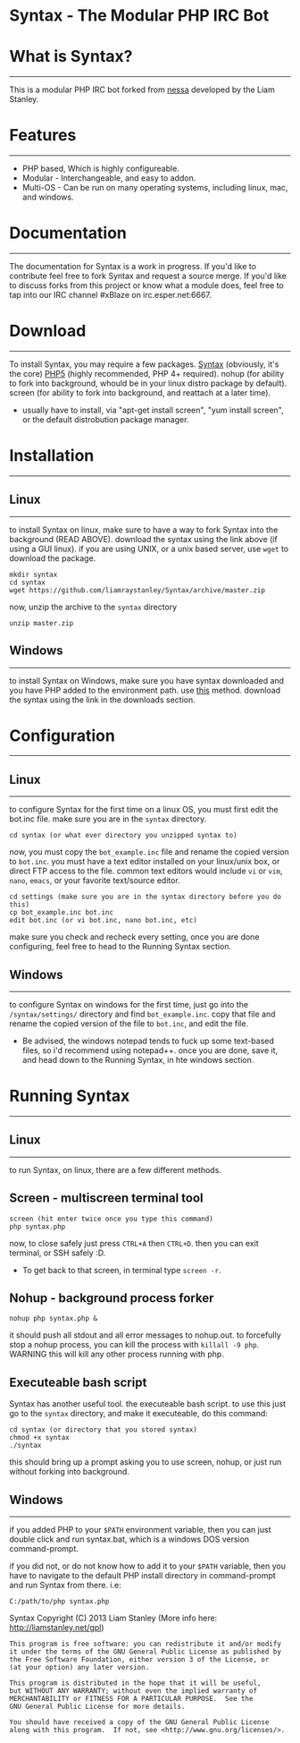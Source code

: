 Syntax - The Modular PHP IRC Bot
=================================

What is Syntax?
===============
_______________
This is a modular PHP IRC bot forked from [nessa](http://github.com/gluxon/nessa) developed by the Liam Stanley.

Features
========
________
- PHP based, Which is highly configureable.
- Modular - Interchangeable, and easy to addon.
- Multi-OS - Can be run on many operating systems, including linux, mac, and windows.

Documentation
=============
_____________
The documentation for Syntax is a work in progress. If you'd like to contribute feel free to fork Syntax and request a source merge.
If you'd like to discuss forks from this project or know what a module does, feel free to tap into our IRC channel #xBlaze on irc.esper.net:6667.

Download
========
________
To install Syntax, you may require a few packages.
[Syntax](https://github.com/liamraystanley/Syntax/archive/master.zip) (obviously, it's the core)
[PHP5](http://us.php.net/downloads.php) (highly recommended, PHP 4+ required).
nohup (for ability to fork into background, whould be in your linux distro package by default).
screen (for ability to fork into background, and reattach at a later time).
- usually have to install, via "apt-get install screen", "yum install screen", or the default distrobution package manager.

Installation
============
____________

Linux
-----
_____

to install Syntax on linux, make sure to have a way to fork Syntax into the background (READ ABOVE).
download the syntax using the link above (if using a GUI linux). if you are using UNIX, or a unix based server, use `wget` to download the package.

    mkdir syntax
	cd syntax
	wget https://github.com/liamraystanley/Syntax/archive/master.zip

now, unzip the archive to the `syntax` directory

    unzip master.zip


Windows
-------
_______

to install Syntax on Windows, make sure you have syntax downloaded and you have PHP added to the environment path. use [this](http://www.php.net/manual/en/faq.installation.php#faq.installation.addtopath) method.
download the syntax using the link in the downloads section.

Configuration
=============
_____________

Linux
-----
_____

to configure Syntax for the first time on a linux OS, you must first edit the bot.inc file. make sure you are in the `syntax` directory.

    cd syntax (or what ever directory you unzipped syntax to)

now, you must copy the `bot_example.inc` file and rename the copied version to `bot.inc`. you must have a text editor installed on your linux/unix box, or direct FTP access to the file. common text editors would include `vi` or `vim`, `nano`, `emacs`, or your favorite text/source editor.

    cd settings (make sure you are in the syntax directory before you do this)
	cp bot_example.inc bot.inc
	edit bot.inc (or vi bot.inc, nano bot.inc, etc)

make sure you check and recheck every setting, once you are done configuring, feel free to head to the Running Syntax section.

Windows
-------
_______

to configure Syntax on windows for the first time, just go into the `/syntax/settings/` directory and find `bot_example.inc`.
copy that file and rename the copied version of the file to `bot.inc`, and edit  the file.
- Be advised, the windows notepad tends to fuck up some text-based files, so i'd recommend using notepad++. once you are done, save it, and head down to the Running Syntax, in hte windows section.


Running Syntax
===============
_______________

Linux
-----
_____
to run Syntax, on linux, there are a few different methods.

Screen - multiscreen terminal tool
----------------------------------

    screen (hit enter twice once you type this command)
	php syntax.php

now, to close safely just press `CTRL+A` then `CTRL+D`. then you can exit terminal, or SSH safely :D.
- To get back to that screen, in terminal type `screen -r`.

Nohup - background process forker
---------------------------------

    nohup php syntax.php &

it should push all stdout and all error messages to nohup.out. to forcefully stop a nohup process, you can kill the process with `killall -9 php`. WARNING this will kill any other process running with php.

Executeable bash script
----------------------

Syntax has another useful tool. the executeable bash script.
to use this just go to the `syntax` directory, and make it executeable, do this command:

    cd syntax (or directory that you stored syntax)
	chmod +x syntax
	./syntax

this should bring up a prompt asking you to use screen, nohup, or just run without forking into background.

Windows
-------
_______

if you added PHP to your `$PATH` environment variable, then you can just double click and run syntax.bat, which is a windows DOS version command-prompt.

if you did not, or do not know how to add it to your `$PATH` variable, then you have to navigate to the default PHP install directory in command-prompt and run Syntax from there. i.e:

    C:/path/to/php syntax.php

Syntax Copyright (C) 2013 Liam Stanley (More info here: http://liamstanley.net/gpl)

    This program is free software: you can redistribute it and/or modify
    it under the terms of the GNU General Public License as published by
    the Free Software Foundation, either version 3 of the License, or
    (at your option) any later version.

    This program is distributed in the hope that it will be useful,
    but WITHOUT ANY WARRANTY; without even the implied warranty of
    MERCHANTABILITY or FITNESS FOR A PARTICULAR PURPOSE.  See the
    GNU General Public License for more details.

    You should have received a copy of the GNU General Public License
    along with this program.  If not, see <http://www.gnu.org/licenses/>.
